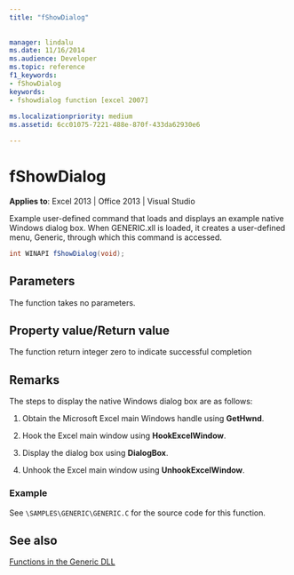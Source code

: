 ```yaml
---
title: "fShowDialog"
 
 
manager: lindalu
ms.date: 11/16/2014
ms.audience: Developer
ms.topic: reference
f1_keywords:
- fShowDialog
keywords:
- fshowdialog function [excel 2007]
 
ms.localizationpriority: medium
ms.assetid: 6cc01075-7221-488e-870f-433da62930e6

---
```


# fShowDialog

 **Applies to**: Excel 2013 | Office 2013 | Visual Studio 
  
Example user-defined command that loads and displays an example native Windows dialog box. When GENERIC.xll is loaded, it creates a user-defined menu, Generic, through which this command is accessed.
  
```cs
int WINAPI fShowDialog(void);
```

## Parameters

The function takes no parameters.
  
## Property value/Return value

The function return integer zero to indicate successful completion
  
## Remarks

The steps to display the native Windows dialog box are as follows:
  
1. Obtain the Microsoft Excel main Windows handle using **GetHwnd**.
    
2. Hook the Excel main window using **HookExcelWindow**.
    
3. Display the dialog box using **DialogBox**.
    
4. Unhook the Excel main window using **UnhookExcelWindow**.
    
### Example

See `\SAMPLES\GENERIC\GENERIC.C` for the source code for this function. 
  
## See also



[Functions in the Generic DLL](functions-in-the-generic-dll.md)

